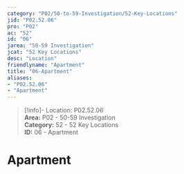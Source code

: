 ```yaml
---  
category: "P02/50-to-59-Investigation/52-Key-Locations"  
jid: "P02.52.06"  
pro: "P02"  
ac: "52"  
id: "06"  
jarea: "50-59 Investigation"  
jcat: "52 Key Locations"  
desc: "Location"  
friendlyname: "Apartment"  
title: "06-Apartment"  
aliases:   
- "P02.52.06"  
- "Apartment"  
---  
```

>[!info]- Location: P02.52.06  
>**Area:** P02 - 50-59 Investigation  
>**Category:** 52 - 52 Key Locations  
>**ID:** 06 - Apartment  
  
# Apartment  
